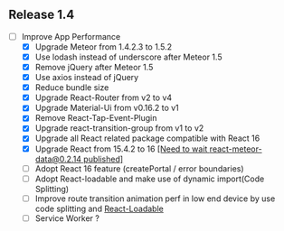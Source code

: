 ## Release 1.4

- [ ] Improve App Performance
  - [x] Upgrade Meteor from 1.4.2.3 to 1.5.2
  - [x] Use lodash instead of underscore after Meteor 1.5
  - [x] Remove jQuery after Meteor 1.5
  - [x] Use axios instead of jQuery
  - [x] Reduce bundle size  
  - [x] Upgrade React-Router from v2 to v4
  - [x] Upgrade Material-Ui from v0.16.2 to v1  
  - [x] Remove React-Tap-Event-Plugin
  - [x] Upgrade react-transition-group from v1 to v2  
  - [x] Upgrade all React related package compatible with React 16  
  - [x] Upgrade React from 15.4.2 to 16 [[Need to wait react-meteor-data@0.2.14 published]](https://github.com/meteor/react-packages/pull/232)
  - [ ] Adopt React 16 feature (createPortal / error boundaries)
  - [ ] Adopt React-loadable and make use of dynamic import(Code Splitting)
  - [ ] Improve route transition animation perf in low end device by use code splitting and [React-Loadable](https://github.com/thejameskyle/react-loadable)
  - [ ] Service Worker ?
